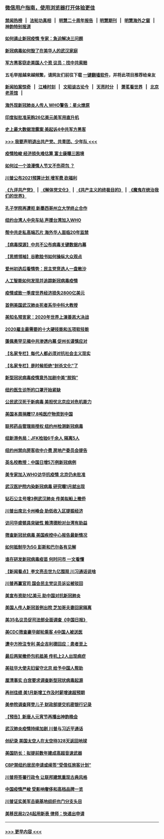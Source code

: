 ### [微信用户指南，使用浏览器打开体验更佳](https://github.com/gfw-breaker/banned-news1/blob/master/indexes/wechat-guide.md?t=0)
#### [禁闻热榜](热点新闻.md?t=0)  &nbsp;&nbsp;|&nbsp;&nbsp; [法轮功真相](https://github.com/gfw-breaker/truth/blob/master/README.md?t=0) &nbsp;&nbsp;|&nbsp;&nbsp; [明慧二十周年报告](https://github.com/gfw-breaker/mh-reports/blob/master/README.md?t=0) &nbsp;&nbsp;|&nbsp;&nbsp;[明慧期刊](https://github.com/gfw-breaker/mh-qikan) &nbsp;&nbsp;|&nbsp;&nbsp; [明慧海外之窗](https://github.com/gfw-breaker/mh-news/blob/master/README.md?t=0) &nbsp;&nbsp;|&nbsp;&nbsp; [神韵特别报道](https://github.com/gfw-breaker/mh-news/blob/master/shenyun.md?t=0)
#### [如何遏止新冠疫情 专家：急迫解决三问题](../pages/nsc412/n11859685.md?t=02110822) 
#### [新冠病毒如何毁了在美华人的武汉家庭](../pages/nsc412/n11859524.md?t=02110822) 
#### [军方黑客窃走美国人个资 议员：找中共索赔](../pages/nsc412/n11859371.md?t=02110822) 
#### 五毛举报越来越频繁，请网友们前往下载 [一键翻墙软件](https://github.com/gfw-breaker/ssr-accounts)，并将此项目推荐给亲友
#### [新闻拍案惊奇](https://github.com/gfw-breaker/banned-news1/blob/master/pages/link4.md) &nbsp;&nbsp;|&nbsp;&nbsp; [江峰时刻](https://github.com/gfw-breaker/banned-news1/blob/master/pages/link4.md) &nbsp;&nbsp;|&nbsp;&nbsp; [文昭谈古论今](https://github.com/gfw-breaker/banned-news1/blob/master/pages/link4.md) &nbsp;&nbsp;|&nbsp;&nbsp; [天亮时分](https://github.com/gfw-breaker/banned-news1/blob/master/pages/link4.md) &nbsp;&nbsp;|&nbsp;&nbsp; [萧茗看世界](https://github.com/gfw-breaker/banned-news1/blob/master/pages/link4.md) &nbsp;&nbsp;|&nbsp;&nbsp; [北京老茶馆](https://github.com/gfw-breaker/banned-news1/blob/master/pages/link4.md) &nbsp;&nbsp;|&nbsp;&nbsp; 
#### [海外现新冠肺炎人传人 WHO警告：星火燎原](../pages/nsc412/n11859252.md?t=02110822) 
#### [印度拟批准采购26亿美元美军用直升机](../pages/nsc412/n11859143.md?t=02110822) 
#### [史上最大数据泄露案 美起诉4中共军方黑客](../pages/nsc412/n11859115.md?t=02110822) 
#### [>>> 我要声明退出共产党、共青团、少年队 <<<](https://github.com/begood0513/goodnews/blob/master/quit/letter.md) 
#### [疫情险峻 经济损失难估算 富士康曝三困境](../pages/nsc412/n11859120.md?t=02110822) 
#### [如何过一个浪漫情人节又不伤荷包 ？](../pages/nsc412/n11858969.md?t=02110822) 
#### [川普公布2021预算计划 增军费 砍福利](../pages/nsc412/n11859012.md?t=02110822) 
#### [《九评共产党》](https://github.com/begood0513/9ping.md/blob/master/README.md) &nbsp;|&nbsp; [《解体党文化》](../../../../jtdwh.md/blob/master/README.md)  &nbsp;|&nbsp; [《共产主义的终极目的》](../../../../gczydzjmd.md/blob/master/README.md) &nbsp;|&nbsp; [《魔鬼在统治我们的世界》](../../../../mgztzwmdsj.md/blob/master/README.md) 
#### [孔子学院再遭拒 新墨西哥州立大学终止合作](../pages/nsc412/n11858661.md?t=02110822) 
#### [纽约台湾人中央车站  声援台湾加入WHO](../pages/nsc412/n11857757.md?t=02110822) 
#### [帮中共走私高端芯片 海外华人面临20年监禁](../pages/nsc412/n11855016.md?t=02110822) 
#### [【病毒探源】中共不公布病毒关键数据内幕](../pages/nsc412/n11856584.md?t=02110822) 
#### [【思想领袖】谷歌脸书如何操纵大众观点](../pages/nsc412/n11680874.md?t=02110822) 
#### [爱州初选后看情势：民主党竞选人一盘散沙](../pages/nsc412/n11856557.md?t=02110822) 
#### [人工智能如何发现并追踪新冠病毒疫情](../pages/nsc412/n11856398.md?t=02110822) 
#### [疫情或致一季度世界经济损失2800亿美元](../pages/nsc412/n11855639.md?t=02110822) 
#### [首例美国武汉肺炎死者系华中科大教授](../pages/nsc412/n11855500.md?t=02110822) 
#### [美知名预言家：2020年世界上演善恶大决战](../pages/nsc412/n11855418.md?t=02110822) 
#### [2020雇主最需要的十大硬技能和五项软技能](../pages/nsc412/n11850953.md?t=02110822) 
#### [蓬佩奥罕见揭中共渗透内幕 促州长谨慎应对](../pages/nsc412/n11854685.md?t=02110822) 
#### [【名家专栏】每代人都必须对抗社会主义现实](../pages/nsc412/n11831412.md?t=02110822) 
#### [【名家专栏】是时候拒绝“封杀文化”了](../pages/nsc412/n11814093.md?t=02110822) 
#### [新型冠状病毒疫情意外加剧中美“脱钩”](../pages/nsc412/n11854475.md?t=02110822) 
#### [纽约医生诊所的口罩开始紧缺](../pages/nsc412/n11853364.md?t=02110822) 
#### [公民武汉死于新病毒 美担忧北京应对危机能力](../pages/nsc412/n11854331.md?t=02110822) 
#### [美国本周捐赠17.8吨医疗物资到中国](../pages/nsc412/n11854269.md?t=02110822) 
#### [联邦药品管理局授权  纽约州检测新冠病毒](../pages/nsc412/n11853371.md?t=02110822) 
#### [纽新港务局：JFK检验6千余人  隔离5人](../pages/nsc412/n11853366.md?t=02110822) 
#### [纽约州禁向房客收中介费  房地产委员会提告](../pages/nsc412/n11853360.md?t=02110822) 
#### [英名校教授：中国日增5万例新冠病例](../pages/nsc412/n11854174.md?t=02110822) 
#### [美专家加入WHO访华抗疫情 北京仍未批准](../pages/nsc412/n11854043.md?t=02110822) 
#### [武汉医护院内染新冠病毒 研究曝1月就出现](../pages/nsc412/n11852928.md?t=02110822) 
#### [钻石公主号增3例武汉肺炎 传美拟船上撤侨](../pages/nsc412/n11853240.md?t=02110822) 
#### [川普出席北卡州峰会 助低收入区提振经济](../pages/nsc412/n11853232.md?t=02110822) 
#### [访问华盛顿具突破性 赖清德盼对台湾有助益](../pages/nsc412/n11853129.md?t=02110822) 
#### [筛查新冠状病毒 美国疾控中心报告最新情况](../pages/nsc412/n11853070.md?t=02110822) 
#### [如何抵制华为5G 彭斯和巴尔各有见解](../pages/nsc412/n11852535.md?t=02110822) 
#### [谁在研发新冠病毒疫苗 何时问市 一文看懂](../pages/nsc412/n11852840.md?t=02110822) 
#### [【新闻看点】李文亮去世九亿围观 川习通话说啥](../pages/nsc412/n11852360.md?t=02110822) 
#### [川普再赢官司 国会民主党议员诉讼被驳回](../pages/nsc412/n11852287.md?t=02110822) 
#### [美宣布资助1亿美元 助中国对抗新冠肺炎](../pages/nsc412/n11852531.md?t=02110822) 
#### [美国人传人新冠首例出院 芝加哥夫妻回家隔离](../pages/nsc412/n11852452.md?t=02110822) 
#### [美35名议员促司法部全面调查《中国日报》](../pages/nsc412/n11852435.md?t=02110822) 
#### [美CDC筛查豪华邮轮乘客 4中国人被送医](../pages/nsc412/n11852085.md?t=02110822) 
#### [遭中方抢注专利 美企吉利德回应：患者至上](../pages/nsc412/n11852037.md?t=02110822) 
#### [最后两架撤侨包机抵美 传机上2人出现病症](../pages/nsc412/n11852173.md?t=02110822) 
#### [美驻华大使夫妇留守北京 给予中国人帮助](../pages/nsc412/n11852165.md?t=02110822) 
#### [厘清事实 白宫要求调查新型冠状病毒起源](../pages/nsc412/n11852106.md?t=02110822) 
#### [再创佳绩 美1月新增工作及时薪增速超预期](../pages/nsc412/n11852174.md?t=02110822) 
#### [美参院调查拜登儿子 财政部提交机密银行记录](../pages/nsc412/n11851808.md?t=02110822) 
#### [【预告】新唐人元宵节再播出神韵晚会](../pages/nsc412/n11843192.md?t=02110822) 
#### [武汉肺炎疫情持续加剧 川普与习近平通话](../pages/nsc412/n11851613.md?t=02110822) 
#### [创纪录 美国太空人在太空待328天返回地球](../pages/nsc412/n11851266.md?t=02110822) 
#### [美国防长：拟提前数年建成高超音速武器](../pages/nsc412/n11850959.md?t=02110822) 
#### [CBP禁纽约居民申请或续签“受信任旅客计划”](../pages/nsc412/n11850857.md?t=02110822) 
#### [川普将签署行政令 让联邦建筑重现古典风格](../pages/nsc412/n11850654.md?t=02110822) 
#### [中国疫情严峻 受影响奢侈和高档品牌一览](../pages/nsc412/n11850319.md?t=02110822) 
#### [川普证实美军击毙基地组织也门分支头目](../pages/nsc412/n11850383.md?t=02110822) 
#### [美移民局2/24起用新表 律师：快递出申请](../pages/nsc412/n11848220.md?t=02110822) 

----
#### [ >>> 更早内容 <<< ](../indexes/nsc412-earlier.md)
